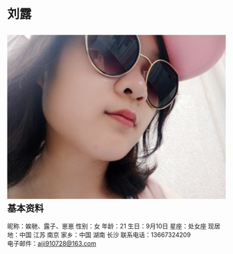 # 刘露   
![](figures/shenghuozhao.jpg)
基本资料
-----
昵称：娭毑、露子、崽崽
性别：女
年龄：21
生日：9月10日
星座：处女座
现居地：中国  江苏  南京
家乡：中国  湖南  长沙
联系电话：13667324209               
电子邮件：aiji910728@163.com  



